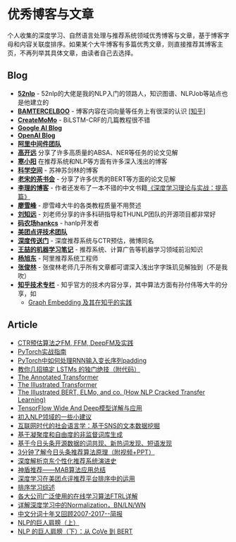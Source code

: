 # 优秀博客与文章
个人收集的深度学习、自然语言处理与推荐系统领域优秀博客与文章，基于博客字母和内容关联度排序。如果某个大牛博客有多篇优秀文章，则直接推荐其博客主页，不再列举其具体文章，由读者自己去选择。

## Blog
- [**52nlp**](http://www.52nlp.cn) - 52nlp的大佬是我的NLP入门的领路人，知识图谱、NLPJob等站点也是他建立的
- [**BAMTERCELBOO**](https://bamtercelboo.github.io) - 博客内容在词向量等任务上有很深的认识 [[知乎]](https://www.zhihu.com/people/bamtercelboo/posts)
- [**CreateMoMo**](https://createmomo.github.io) - BiLSTM-CRF的几篇教程很不错
- [**Google AI Blog**](https://ai.googleblog.com/)
- [**OpenAI Blog**](https://openai.com/blog/)
- [**阿里中间件团队**](https://blog.51cto.com/aliapp)
- [**高开远**](https://blog.csdn.net/Kaiyuan_sjtu/article/details/89788314) 分享了许多高质量的ABSA、NER等任务的论文见解
- [**寒小阳**](https://blog.csdn.net/han_xiaoyang/article/list/1) 在推荐系统和NLP等方面有许多深入浅出的博客
- [**科学空间**](https://spaces.ac.cn) - 苏神苏剑林的博客
- [**老宋的茶书会**](https://www.zhihu.com/people/songyingxin/posts) - 分享了许多优秀的BERT等方面的论文见解
- [**李理的博客**](http://fancyerii.github.io) - 作者还发布了一本不错的中文书籍[《深度学习理论与实战：提高篇》](http://fancyerii.github.io/2019/03/14/dl-book/)
- [**廖雪峰**](https://www.liaoxuefeng.com/wiki/1177760294764384) - 廖雪峰大牛的各类教程质量不用赘述
- [**刘知远**](https://www.zhihu.com/people/zibuyu9/posts) - 刘老师分享的许多科研指导和THUNLP团队的开源项目都非常好
- [**码农场hankcs**](http://www.hankcs.com) - hanlp开发者
- [**美团点评技术团队**](https://tech.meituan.com/)
- [**深度传送门**](https://www.zhihu.com/people/yixiaonongfu/posts) - 深度推荐系统与CTR预估，微博同名
- [**王喆的机器学习笔记**](https://zhuanlan.zhihu.com/wangzhenotes) - 推荐系统、计算广告等机器学习领域前沿知识
- [**杨旭东**](https://www.zhihu.com/people/yang-xu-dong-6/posts) - 阿里推荐系统工程师
- [**张俊林**](https://www.zhihu.com/people/zhang-jun-lin-76/activities) - 张俊林老师几乎所有文章都可谓深入浅出字字珠玑见解独到（不是我吹）
- [**知乎技术专栏**](https://zhuanlan.zhihu.com/hackers) - 知乎官方的技术内容分享，其中算法方面有孙付伟等大牛的分享，如
  - [Graph Embedding 及其在知乎的实践](https://zhuanlan.zhihu.com/p/82962081)

## Article
- [CTR预估算法之FM, FFM, DeepFM及实践](https://blog.csdn.net/john_xyz/article/details/78933253)
- [PyTorch实战指南](https://zhuanlan.zhihu.com/p/29024978)
- [PyTorch中如何处理RNN输入变长序列padding](https://zhuanlan.zhihu.com/p/34418001)
- [教你几招搞定 LSTMs 的独门绝技（附代码）](https://zhuanlan.zhihu.com/p/40391002)
- [The Annotated Transformer](http://nlp.seas.harvard.edu/2018/04/03/attention.html)
- [The Illustrated Transformer](https://jalammar.github.io/illustrated-transformer/)
- [The Illustrated BERT, ELMo, and co. (How NLP Cracked Transfer Learning)](http://jalammar.github.io/illustrated-bert/?utm_source=mybridge&utm_medium=blog&utm_campaign=read_more)
- [TensorFlow Wide And Deep模型详解与应用](https://blog.csdn.net/heyc861221/article/details/80131369)
- [初入NLP领域的一些小建议](https://zhuanlan.zhihu.com/p/59184256)
- [互联网时代的社会语言学：基于SNS的文本数据挖掘](http://www.matrix67.com/blog/archives/5044)
- [基于凝聚度和自由度的非监督词库生成](http://zhanghonglun.cn/blog/project/基于凝聚度和自由度的非监督词库生成/)
- [基于今日头条开源数据的词共现、新热词发现、短语发现](https://blog.csdn.net/sinat_26917383/article/details/80454736)
- [3分钟了解今日头条推荐算法原理（附视频+PPT）](http://www.sohu.com/a/217314007_297710)
- [深度解析京东个性化推荐系统演进史](https://blog.csdn.net/qq_40027052/article/details/78733365)
- [神盾推荐——MAB算法应用总结](https://mp.weixin.qq.com/s/Xyqwrf2RudGtbMtwoqCTYA)
- [深度学习在美团点评推荐平台排序中的运用](https://mp.weixin.qq.com/s/847h4ITQMtUlZcurJ9Vlvg?scene=25##)
- [排序学习综述](https://mp.weixin.qq.com/s/gP57ROWN27on1wHj3rp-Iw)
- [各大公司广泛使用的在线学习算法FTRL详解](http://www.cnblogs.com/EE-NovRain/p/3810737.html)
- [详解深度学习中的Normalization，BN/LN/WN](https://zhuanlan.zhihu.com/p/33173246)
- [中文分词十年又回顾2007-2017--简报](https://zhuanlan.zhihu.com/p/56107108)
- [NLP的巨人肩膀（上）](https://mp.weixin.qq.com/s?__biz=MzIwMTc4ODE0Mw==&mid=2247493520&idx=1&sn=2b04c009ef75291ef3d19e8fe673aa36&chksm=96ea3810a19db10621e7a661974c796e8adeffc31625a769f8db1d87ba803cd58a30d40ad7ce&scene=21#wechat_redirect)
- [NLP 的巨人肩膀（下）：从 CoVe 到 BERT](https://mp.weixin.qq.com/s?__biz=MzIwMTc4ODE0Mw==&mid=2247493731&idx=1&sn=51206e4ca3983548436d889590ab5347&chksm=96ea37e3a19dbef5b6db3143eb9df822915126d3d8f61fe73ddb9f8fa329d568ec79a662acb1&token=20831088&lang=zh_CN#rd)
